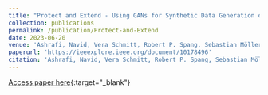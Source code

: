 ```yaml
---
title: "Protect and Extend - Using GANs for Synthetic Data Generation of Time-Series Medical Records"
collection: publications
permalink: /publication/Protect-and-Extend
date: 2023-06-20
venue: 'Ashrafi, Navid, Vera Schmitt, Robert P. Spang, Sebastian Möller, and Jan-Niklas Voigt-Antons. "Protect and Extend-Using GANs for Synthetic Data Generation of Time-Series Medical Records." In 2023 15th International Conference on Quality of Multimedia Experience (QoMEX), pp. 171-176. IEEE, 2023.'
paperurl: 'https://ieeexplore.ieee.org/document/10178496'
citation: 'Ashrafi, Navid, Vera Schmitt, Robert P. Spang, Sebastian Möller, and Jan-Niklas Voigt-Antons. "Protect and Extend-Using GANs for Synthetic Data Generation of Time-Series Medical Records." In 2023 15th International Conference on Quality of Multimedia Experience (QoMEX), pp. 171-176. IEEE, 2023.'
---
```


[Access paper here](https://ieeexplore.ieee.org/document/10178496){:target="_blank"}

